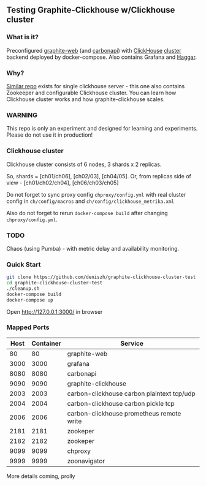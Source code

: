 ## Testing Graphite-Clickhouse w/Clickhouse cluster

### What is it?

Preconfigured [graphite-web](https://github.com/graphite-project/graphite-web) (and [carbonapi](https://github.com/go-graphite/carbonapi)) with [ClickHouse](https://github.com/lomik/graphite-clickhouse-tldr) [cluster](https://github.com/jneo8/clickhouse-setup) backend deployed by docker-compose. Also contains Grafana and [Haggar](https://github.com/gorsuch/haggar). 
 
### Why?

[Similar repo](https://github.com/lomik/graphite-clickhouse-tldr) exists for single clickhouse server - this one also contains Zookeeper and configurable Clickhouse cluster. You can learn how Clickhouse cluster works and how graphite-clickhouse scales.

### WARNING

This repo is only an experiment and designed for learning and experiments. Please do not use it in production!

### Clickhouse cluster

Clickhouse cluster consists of 6 nodes, 3 shards x 2 replicas. 

So, shards = [ch01/ch06], [ch02/03], [ch04/05]. 
Or, from replicas side of view - [ch01/ch02/ch04], [ch06/ch03/ch05]

Do not forget to sync proxy config `chproxy/config.yml` with real cluster config in `ch/config/macros` and `ch/config/clickhouse_metrika.xml`

Also do not forget to rerun `docker-compose build` after changing `chproxy/config.yml`.

### TODO

Chaos (using Pumba) - with metric delay and availability monitoring.

### Quick Start
```sh
git clone https://github.com/deniszh/graphite-clickhouse-cluster-test
cd graphite-clickhouse-cluster-test
./cleanup.sh
docker-compose build
docker-compose up
```
Open http://127.0.0.1:3000/ in browser

### Mapped Ports

Host | Container | Service
---- | --------- | -------------------------------------------------------------------------------------------------------------------
  80 |        80 | graphite-web
3000 |      3000 | grafana
8080 |      8080 | carbonapi
9090 |      9090 | graphite-clickhouse
2003 |      2003 | carbon-clickhouse carbon plaintext tcp/udp
2004 |      2004 | carbon-clickhouse carbon pickle tcp
2006 |      2006 | carbon-clickhouse prometheus remote write
2181 |      2181 | zookeper
2182 |      2182 | zookeper
9099 |      9099 | chproxy
9999 |      9999 | zoonavigator


More details coming, prolly

